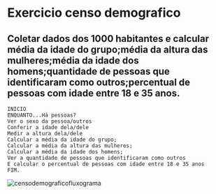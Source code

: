 # Exercicio censo demografico
## Coletar dados dos 1000 habitantes e calcular média da idade do grupo;média da altura das mulheres;média da idade dos homens;quantidade de pessoas que identificaram como outros;percentual de pessoas com idade entre 18 e 35 anos.
```
INÍCIO
ENQUANTO...Há pessoas?
Ver o sexo da pessoa/outros
Conferir a idade dela/dele
Medir a altura dela/dele
Calcular a média da idade do grupo;
Calcular a média da altura das mulheres;
Calcular a média da idade dos homens;
Ver a quantidade de pessoas que identificaram como outros
E calcular o percentual de pessoas com idade entre 18 e 35 anos 
FIM.
```
![censodemograficofluxograma](https://user-images.githubusercontent.com/103973579/169722439-4ca374ae-01c0-4a2f-a020-eed173f54bda.png)
